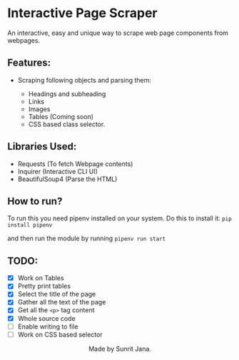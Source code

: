 # Interactive Page Scraper

An interactive, easy and unique way to scrape web page components from webpages.

## Features:

- Scraping following objects and parsing them:

  - Headings and subheading 
  - Links
  - Images    
  - Tables (Coming soon)
  - CSS based class selector.

## Libraries Used:

- Requests (To fetch Webpage contents)
- Inquirer (Interactive CLI UI)
- BeautifulSoup4 (Parse the HTML)

## How to run?

To run this you need pipenv installed on your system. Do this to install it:
`pip install pipenv`

and then run the module by running `pipenv run start`

## TODO:

- [x] Work on Tables
- [x] Pretty print tables
- [x] Select the title of the page
- [x] Gather all the text of the page
- [x] Get all the `<p>` tag content
- [x] Whole source code
- [ ] Enable writing to file
- [ ] Work on CSS based selector

<div style="text-align: center;">Made by Sunrit Jana.</div>
